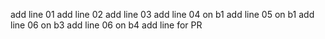 add line 01
add line 02
add line 03
add line 04 on b1
add line 05 on b1
add line 06 on b3
add line 06 on b4
add line for PR
